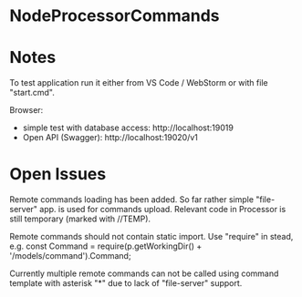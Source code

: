 # NodeProcessorCommands

# Notes

To test application run it either from VS Code / WebStorm or with file "start.cmd".

Browser:
- simple test with database access: http://localhost:19019
- Open API (Swagger):               http://localhost:19020/v1

# Open Issues

Remote commands loading has been added. So far rather simple "file-server" app. is used for commands upload.
Relevant code in Processor is still temporary (marked with //TEMP).

Remote commands should not contain static import. Use "require" in stead, e.g.
    const Command = require(p.getWorkingDir() + '/models/command').Command;

Currently multiple remote commands can not be called using command template with asterisk "*" due to lack of "file-server" support.
